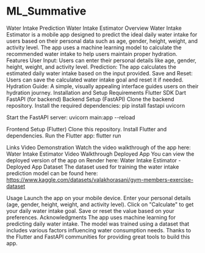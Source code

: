# ML_Summative
Water Intake Prediction
Water Intake Estimator
Overview
Water Intake Estimator is a mobile app designed to predict the ideal daily water intake for users based on their personal data such as age, gender, height, weight, and activity level. The app uses a machine learning model to calculate the recommended water intake to help users maintain proper hydration.
Features
User Input: Users can enter their personal details like age, gender, height, weight, and activity level.
Prediction: The app calculates the estimated daily water intake based on the input provided.
Save and Reset: Users can save the calculated water intake goal and reset it if needed.
Hydration Guide: A simple, visually appealing interface guides users on their hydration journey.
Installation and Setup
Requirements
Flutter SDK
Dart
FastAPI (for backend)
Backend Setup (FastAPI)
Clone the backend repository.
Install the required dependencies:
 pip install fastapi uvicorn


Start the FastAPI server:
 uvicorn main:app --reload


Frontend Setup (Flutter)
Clone this repository.
Install Flutter and dependencies.
Run the Flutter app:
 flutter run


Links
Video Demonstration
Watch the video walkthrough of the app here:
 Water Intake Estimator Video Walkthrough
Deployed App
You can view the deployed version of the app on Render here:
 Water Intake Estimator - Deployed App
Dataset
The dataset used for training the water intake prediction model can be found here:
https://www.kaggle.com/datasets/valakhorasani/gym-members-exercise-dataset

Usage
Launch the app on your mobile device.
Enter your personal details (age, gender, height, weight, and activity level).
Click on "Calculate" to get your daily water intake goal.
Save or reset the value based on your preferences.
Acknowledgments
The app uses machine learning for predicting daily water intake. The model was trained using a dataset that includes various factors influencing water consumption needs.
Thanks to the Flutter and FastAPI communities for providing great tools to build this app.
